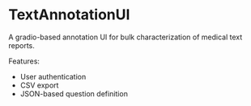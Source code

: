 # TextAnnotationUI

A gradio-based annotation UI for bulk characterization of medical text reports.

Features:
- User authentication
- CSV export
- JSON-based question definition
